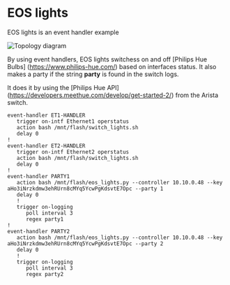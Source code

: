 # EOS lights
EOS lights is an event handler example

![Topology diagram](https://github.com/aristaiberia/acb21/tree/main/EOS%20lights/images/topology.png)

By using event handlers, EOS lights switchess on and off [Philips Hue Bulbs] (https://www.philips-hue.com/) based on interfaces status. It also makes a party if the string **party** is found in the switch logs.

It does it by using the [Philips Hue API] (https://developers.meethue.com/develop/get-started-2/) from the Arista switch.

```
event-handler ET1-HANDLER
   trigger on-intf Ethernet1 operstatus
   action bash /mnt/flash/switch_lights.sh
   delay 0
!
event-handler ET2-HANDLER
   trigger on-intf Ethernet2 operstatus
   action bash /mnt/flash/switch_lights.sh
   delay 0
!
event-handler PARTY1
   action bash /mnt/flash/eos_lights.py --controller 10.10.0.48 --key aHo3iNrzkdmw3ehRUrn8cMYq5YcwPgKdsvtE7Opc --party 1
   delay 0
   !
   trigger on-logging
      poll interval 3
      regex party1
!
event-handler PARTY2
   action bash /mnt/flash/eos_lights.py --controller 10.10.0.48 --key aHo3iNrzkdmw3ehRUrn8cMYq5YcwPgKdsvtE7Opc --party 2
   delay 0
   !
   trigger on-logging
      poll interval 3
      regex party2
```
